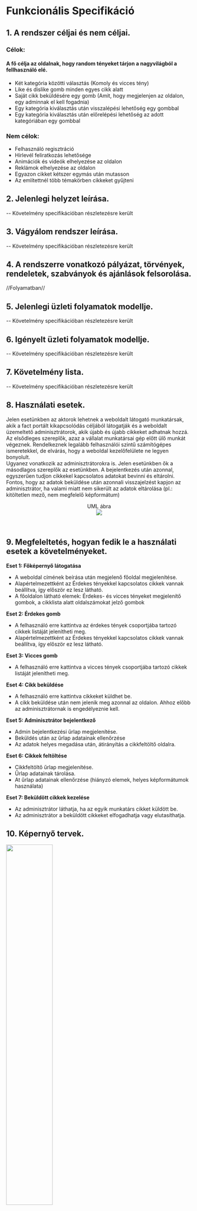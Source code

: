 # Funkcionális Specifikáció

## 1. A rendszer céljai és nem céljai. 
### Célok:
#### A fő célja az oldalnak, hogy random tényeket tárjon a nagyvilágból a fellhasználó elé.
- Két kategória közötti választás (Komoly és vicces tény)
- Like és dislike gomb minden egyes cikk alatt
- Saját cikk beküldésére egy gomb (Amit, hogy megjelenjen az oldalon, egy adminnak el kell fogadnia)
- Egy kategória kiválasztás után visszalépési lehetőség egy gombbal
- Egy kategória kiválasztás után előrelépési lehetőség az adott kategóriában egy gombbal

### Nem célok:
- Felhasználó regisztráció
- Hírlevél feliratkozás lehetősége
- Animációk és videók elhelyezése az oldalon
- Reklámok elhelyezése az oldalon
- Egyazon cikket kétszer egymás után mutasson
- Az említettnél több témakörben cikkeket gyűjteni

## 2. Jelenlegi helyzet leírása.
-- Követelmény specifikációban részletezésre került

## 3. Vágyálom rendszer leírása.
-- Követelmény specifikációban részletezésre került

## 4. A rendszerre vonatkozó pályázat, törvények, rendeletek, szabványok és ajánlások felsorolása.

//Folyamatban//

## 5. Jelenlegi üzleti folyamatok modellje.
-- Követelmény specifikációban részletezésre került

## 6. Igényelt üzleti folyamatok modellje.
-- Követelmény specifikációban részletezésre került

## 7. Követelmény lista.
-- Követelmény specifikációban részletezésre került

## 8. Használati esetek.
<p>Jelen esetünkben az aktorok lehetnek a weboldalt látogató munkatársak, akik a fact portált kikapcsolódás céljából látogatják és a weboldalt üzemeltető adminisztrátorok, akik újabb és újabb cikkeket adhatnak hozzá.<br>
Az elsődleges szereplők, azaz a vállalat munkatársai gép előtt ülő munkát végeznek. Rendelkeznek legalább felhasználói szintű számítógépes ismeretekkel, de elvárás, hogy a weboldal kezelőfelülete ne legyen bonyolult. <br>
Ugyanez vonatkozik az adminisztrátorokra is. Jelen esetünkben ők a másodlagos szereplők az esetünkben. A bejelentkezés után azonnal, egyszerűen tudjon cikkekel kapcsolatos adatokat bevinni és eltárolni. Fontos, hogy az adatok beküldése után azonnali visszajelzést kapjon az adminisztrátor, ha valami miatt nem sikerült az adatok eltárolása (pl.: kitöltetlen mező, nem megfelelő képformátum)</p>

<p align="center">
UML ábra</br>
    <img src="https://github.com/gilaattila95/SZFM_2020_10_Pointers/blob/master/images/fact_UML.png">
</p>
<br>

## 9. Megfeleltetés, hogyan fedik le a használati esetek a követelményeket.
<b>Eset 1: Főképernyő látogatása</b>
- A weboldal címének beírása után megjelenő főoldal megjelenítése.
- Alapértelmezettként az Érdekes tényekkel kapcsolatos cikkek vannak beállítva, így először ez lesz látható.
- A főoldalon látható elemek: Érdekes- és vicces tényeket megjelenítő gombok, a cikklista alatt oldalszámokat jelző gombok </br>

<b>Eset 2: Érdekes gomb</b>
- A felhasználó erre kattintva az érdekes tények csoportjába tartozó cikkek listáját jelenítheti meg.
- Alapértelmezettként az Érdekes tényekkel kapcsolatos cikkek vannak beállítva, így először ez lesz látható.</br>

<b>Eset 3: Vicces gomb</b>
- A felhasználó erre kattintva a vicces tények csoportjába tartozó cikkek listáját jelenítheti meg.</br>

<b>Eset 4: Cikk beküldése</b>
- A felhasználó erre kattintva cikkeket küldhet be.
- A cikk beküldése után nem jelenik meg azonnal az oldalon. Ahhoz előbb az adminisztrátornak is engedélyeznie kell.</br>

<b>Eset 5: Adminisztrátor bejelentkező</b>
- Admin bejelentkezési űrlap megjelenítése.
- Beküldés után az űrlap adatainak ellenőrzése
- Az adatok helyes megadása után, átirányítás a cikkfeltöltő oldalra.

<b>Eset 6: Cikkek feltöltése</b>
- Cikkfeltöltő űrlap megjelenítése. 
- Űrlap adatainak tárolása.
- At űrlap adatainak ellenőrzése (hiányzó elemek, helyes képformátumok használata)

<b>Eset 7: Beküldött cikkek kezelése</b>
- Az adminisztrátor láthatja, ha az egyik munkatárs cikket küldött be.
- Az adminisztrátor a beküldött cikkeket elfogadhatja vagy elutasíthatja.

## 10. Képernyő tervek.

<img src="https://github.com/gilaattila95/SZFM_2020_10_Pointers/blob/master/images/Kepernyoterv%201.png" width="50%" height="50%">
<img src="https://github.com/gilaattila95/SZFM_2020_10_Pointers/blob/master/images/Kepernyoterv%202.png" width="50%" height="50%">
<img src="https://github.com/gilaattila95/SZFM_2020_10_Pointers/blob/master/images/Kepernyoterv%203.png" width="50%" height="50%">
<img src="https://github.com/gilaattila95/SZFM_2020_10_Pointers/blob/master/images/Kepernyoterv%204.png" width="50%" height="50%">
<img src="https://github.com/gilaattila95/SZFM_2020_10_Pointers/blob/master/images/Kepernyoterv%205.png" width="50%" height="50%">
<img src="https://github.com/gilaattila95/SZFM_2020_10_Pointers/blob/master/images/Kepernyoterv%206.png" width="50%" height="50%">

## 11. Forgatókönyvek.



* 11.1.	Kapcsolatfelvétel.
* 11.2.	Első meeting a céggel.
* 11.3.	Első csapat meeting.
* 11.4. Második meeting a céggel.
* 11.5.	Követelmény specifikációtanulmányozása.<br>	
    * 11.5.1. Jelenlegi helyzet.<br>	
    * 11.5.2. Vágyálom rendszer.<br>	
    * 11.5.3. Igényelt üzleti folyamatok.<br>	
    * 11.5.4. A rendszerre vonatkozó szabályok.<br>	
    * 11.5.5. Követelménylista
* 11.6.	Funkcionális specifikáció készítése.<br>	
    * 11.6.1. A rendszer céljai és nem céljai.<br>		
    * 11.6.2. Jelenlegi helyzet leírása.<br>	
    * 11.6.3. Vágyálom rendszer leírása.<br>	
    * 11.6.4. A rendszerre vonatkozó pályázat, törvények, rendeletek, szabványok és ajánlások felsorolása.<br>
    * 11.6.5. Jelenlegi üzleti folyamatok modellje.<br>	
    * 11.6.6. Igényelt üzleti folyamatok modellje.<br>	
    * 11.6.7. Követelmény lista.<br>
    * 11.6.8. Használati esetek.<br>	
    * 11.6.9. Megfeleltetés, hogyan fedik le a használati esetek a követelményeket.<br>	
    * 11.6.10. Képernyő tervek.<br>	
    * 11.6.11. Forgatókönyvek.<br>	
    * 11.6.12. Funkció – követelmény megfeleltetés.<br>	
    * 11.6.13. Fogalomszótár.
* 11.7.	Hamradik meeting a céggel.
* 11.8.	Második csapat meeting.
* 11.9.	Weboldal elkészítése.<br>	
    * 11.9.1.		Weboldal alapjának kódolása.<br>	
    * 11.9.2.		Weboldal script-elése.<br>	
    * 11.9.3.		Cikkek,Képek hozzáadása.<br>	
    * 11.9.4.		Weboldal tesztelése.Hiba esetén 11.8.5.-es pont.Amennyibel nincs hiba, akkor a 11.9.-es pont.<br>	
    * 11.9.5.		Weboldal hibájának/hibáinak kijavítása. Vissza a 11.8.4.-as pontra.
* 11.10.	Weboldal átadása.
* 11.11.	Weboldal karbantartása.

## 12. Funkció – követelmény megfeleltetés.
A követelményspecifikációban követelményként megadott reszponzív design feltétele teljesülni fog, ugyanis a front-end Bootsrtrap
keretrendszerrel kerül majd megvalósításra.

A letisztult, egyszerű felület evidens, manapság a modern weblapoknál ez alapelvárás.
Ezzel teljes mértékben tisztában is vagyunk, természetesen törekedni fogunk ezen követelmény
kielégítésére. A képernyő terveken látható is az erre irányuló törekvés.

A cikkek MySQL-ben történő tárolása lehetőséget ad majd azok könnyű manipulálására, kezelésére. Ebből következik, hogy az adatbázisba történő új cikkek hozzáadása a mai napig egyik legnépszerűbb adatbázis-kezelővel, a MySQL-lel könnyen kivitelezhető lesz majd.

Az adminisztrátor számára elérhető funkciók rejtve maradnak majd az admin funkciókkal nem rendelkező felhasználók
számára.

A weblapunk a követelményspecifikációkban meghatározott technológiákkal megvalósítva a böngészőfüggetlenségi követelménynek is maradéktalanul eleget tesz majd, ugyanúgy fog megjelenni az összes asztali böngészőben egyaránt.

## 13. Fogalomszótár.

[Reszponzív design](https://en.wikipedia.org/wiki/Responsive_web_design)

[Boostrap](https://en.wikipedia.org/wiki/Bootstrap_(front-end_framework))

[MySQL](https://en.wikipedia.org/wiki/MySQL)
